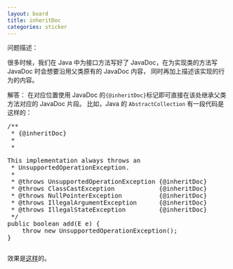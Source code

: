 ```yaml
---
layout: board
title: inheritDoc
categories: sticker
---
```


问题描述：

很多时候，我们在 Java 中为接口方法写好了 JavaDoc，在为实现类的方法写 JavaDoc 时会想要沿用父类原有的 JavaDoc 内容，
同时再加上描述该实现的行为的内容。

解答：
在对应位置使用 JavaDoc 的`{@inheritDoc}`标记即可直接在该处继承父类方法对应的 JavaDoc 片段。
比如，Java 的 `AbstractCollection` 有一段代码是这样的：

<pre class="brush: java">
/**
 * {@inheritDoc}
 *
 * <p>This implementation always throws an
 * <tt>UnsupportedOperationException</tt>.
 *
 * @throws UnsupportedOperationException {@inheritDoc}
 * @throws ClassCastException            {@inheritDoc}
 * @throws NullPointerException          {@inheritDoc}
 * @throws IllegalArgumentException      {@inheritDoc}
 * @throws IllegalStateException         {@inheritDoc}
 */
public boolean add(E e) {
    throw new UnsupportedOperationException();
}
</pre>

效果是[这样](http://docs.oracle.com/javase/8/docs/api/java/util/AbstractCollection.html#add-E-)的。